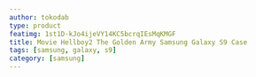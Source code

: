 ```yaml
---
author: tokodab
type: product
featimg: 1st1D-kJo4ijeVY14KC5bcrqIEsMqKMGF
title: Movie Hellboy2 The Golden Army Samsung Galaxy S9 Case
tags: [samsung, galaxy, s9]
category: [samsung]
---
```

